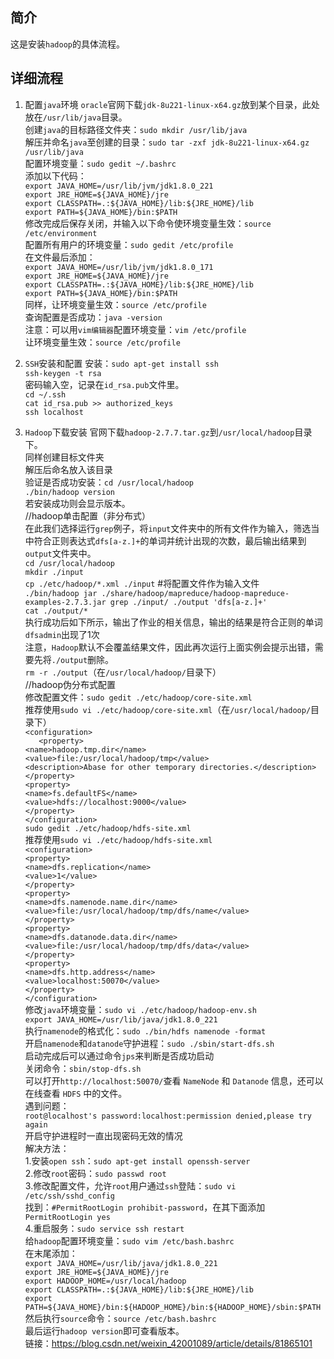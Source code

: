 ## 简介
这是安装`hadoop`的具体流程。

## 详细流程
1. 配置`java`环境
`oracle`官网下载`jdk-8u221-linux-x64.gz`放到某个目录，此处放在`/usr/lib/java`目录。  
创建`java`的目标路径文件夹：`sudo mkdir /usr/lib/java`  
解压并命名`java`至创建的目录：`sudo tar -zxf jdk-8u221-linux-x64.gz /usr/lib/java`  
配置环境变量：`sudo gedit ~/.bashrc`  
添加以下代码：  
`export JAVA_HOME=/usr/lib/jvm/jdk1.8.0_221`  
`export JRE_HOME=${JAVA_HOME}/jre`  
`export CLASSPATH=.:${JAVA_HOME}/lib:${JRE_HOME}/lib`  
`export PATH=${JAVA_HOME}/bin:$PATH`  
修改完成后保存关闭，并输入以下命令使环境变量生效：`source /etc/environment`  
配置所有用户的环境变量：`sudo gedit /etc/profile`  
在文件最后添加：  
`export JAVA_HOME=/usr/lib/jvm/jdk1.8.0_171`  
`export JRE_HOME=${JAVA_HOME}/jre`  
`export CLASSPATH=.:${JAVA_HOME}/lib:${JRE_HOME}/lib`  
`export PATH=${JAVA_HOME}/bin:$PATH`  
同样，让环境变量生效：`source /etc/profile`  
查询配置是否成功：`java -version`  
注意：可以用`vim编辑器`配置环境变量：`vim /etc/profile`  
让环境变量生效：`source /etc/profile`  

2. `SSH`安装和配置
安装：`sudo apt-get install ssh`  
`ssh-keygen -t rsa`  
密码输入空，记录在`id_rsa.pub`文件里。  
`cd ~/.ssh`  
`cat id_rsa.pub >> authorized_keys`  
`ssh localhost`  

3. `Hadoop`下载安装
官网下载`hadoop-2.7.7.tar.gz`到`/usr/local/hadoop`目录下。  
同样创建目标文件夹  
解压后命名放入该目录  
验证是否成功安装：`cd /usr/local/hadoop`  
`./bin/hadoop version`  
若安装成功则会显示版本。  
//hadoop单击配置（非分布式）  
在此我们选择运行`grep`例子，将`input`文件夹中的所有文件作为输入，筛选当中符合正则表达式`dfs[a-z.]+`的单词并统计出现的次数，最后输出结果到`output`文件夹中。  
`cd /usr/local/hadoop`  
`mkdir ./input`  
`cp ./etc/hadoop/*.xml ./input`  #将配置文件作为输入文件  
`./bin/hadoop jar ./share/hadoop/mapreduce/hadoop-mapreduce-examples-2.7.3.jar grep ./input/ ./output 'dfs[a-z.]+'`  
`cat ./output/*`  
执行成功后如下所示，输出了作业的相关信息，输出的结果是符合正则的单词`dfsadmin`出现了1次  
注意，`Hadoop`默认不会覆盖结果文件，因此再次运行上面实例会提示出错，需要先将`./output`删除。  
`rm -r ./output`（在`/usr/local/hadoop/`目录下）  
//hadoop伪分布式配置  
修改配置文件：`sudo gedit ./etc/hadoop/core-site.xml`  
推荐使用`sudo vi ./etc/hadoop/core-site.xml`（在`/usr/local/hadoop/`目录下）  
`<configuration>`  
`   <property>`  
`<name>hadoop.tmp.dir</name>`  
`<value>file:/usr/local/hadoop/tmp</value>`  
`<description>Abase for other temporary directories.</description>`  
`</property>`  
`<property>`  
`<name>fs.defaultFS</name>`  
`<value>hdfs://localhost:9000</value>`  
`</property>`  
`</configuration>`  
`sudo gedit ./etc/hadoop/hdfs-site.xml`  
推荐使用`sudo vi ./etc/hadoop/hdfs-site.xml`  
`<configuration>`  
`<property>`  
`<name>dfs.replication</name>`  
`<value>1</value>`  
`</property>`  
`<property>`  
`<name>dfs.namenode.name.dir</name>`  
`<value>file:/usr/local/hadoop/tmp/dfs/name</value>`  
`</property>`  
`<property>`  
`<name>dfs.datanode.data.dir</name>`  
`<value>file:/usr/local/hadoop/tmp/dfs/data</value>`  
`</property>`  
`<property>`  
`<name>dfs.http.address</name>`  
`<value>localhost:50070</value>`  
`</property>`  
`</configuration>`  
修改`java`环境变量：`sudo vi ./etc/hadoop/hadoop-env.sh`  
`export JAVA_HOME=/usr/lib/java/jdk1.8.0_221`  
执行`namenode`的格式化：`sudo ./bin/hdfs namenode -format`  
开启`namenode`和`datanode`守护进程：`sudo ./sbin/start-dfs.sh`  
启动完成后可以通过命令`jps`来判断是否成功启动  
关闭命令：`sbin/stop-dfs.sh`  
可以打开`http://localhost:50070/`查看 `NameNode` 和 `Datanode` 信息，还可以在线查看 `HDFS` 中的文件。  
遇到问题：  
`root@localhost's password:localhost:permission denied,please try again`   
开启守护进程时一直出现密码无效的情况  
解决方法：  
1.安装`open ssh`：`sudo apt-get install openssh-server`  
2.修改`root`密码：`sudo passwd root`  
3.修改配置文件，允许`root`用户通过`ssh`登陆：`sudo vi /etc/ssh/sshd_config`  
找到：`#PermitRootLogin prohibit-password`，在其下面添加  
`PermitRootLogin yes`  
4.重启服务：`sudo service ssh restart`  
给`hadoop`配置环境变量：`sudo vim /etc/bash.bashrc`  
在末尾添加：  
`export JAVA_HOME=/usr/lib/java/jdk1.8.0_221`  
`export JRE_HOME=${JAVA_HOME}/jre`  
`export HADOOP_HOME=/usr/local/hadoop`  
`export CLASSPATH=.:${JAVA_HOME}/lib:${JRE_HOME}/lib`  
`export PATH=${JAVA_HOME}/bin:${HADOOP_HOME}/bin:${HADOOP_HOME}/sbin:$PATH`  
然后执行`source`命令：`source /etc/bash.bashrc`  
最后运行`hadoop version`即可查看版本。  
链接：https://blog.csdn.net/weixin_42001089/article/details/81865101  
